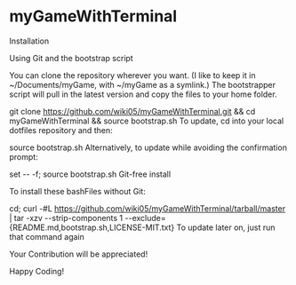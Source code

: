 # myGameWithTerminal

Installation

Using Git and the bootstrap script

You can clone the repository wherever you want. (I like to keep it in ~/Documents/myGame, with ~/myGame as a symlink.) The bootstrapper script will pull in the latest version and copy the files to your home folder.

git clone https://github.com/wiki05/myGameWithTerminal.git && cd myGameWithTerminal && source bootstrap.sh
To update, cd into your local dotfiles repository and then:

source bootstrap.sh
Alternatively, to update while avoiding the confirmation prompt:

set -- -f; source bootstrap.sh
Git-free install

To install these bashFiles without Git:

cd; curl -#L https://github.com/wiki05/myGameWithTerminal/tarball/master | tar -xzv --strip-components 1 --exclude={README.md,bootstrap.sh,LICENSE-MIT.txt}
To update later on, just run that command again

Your Contribution will be appreciated!

Happy Coding!
